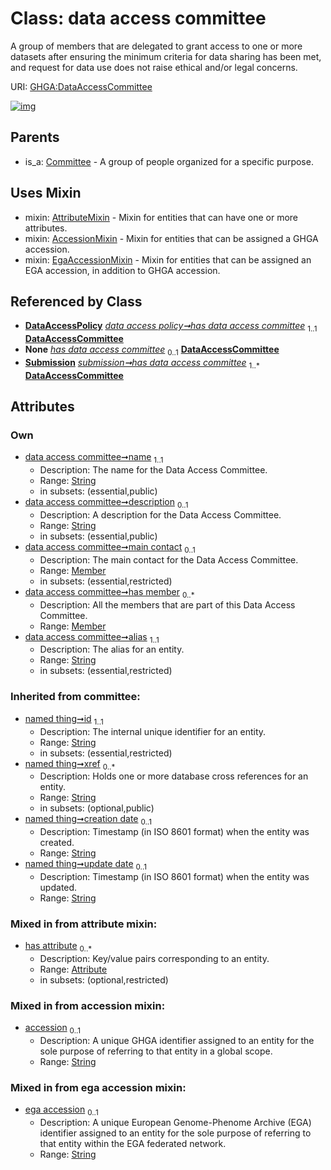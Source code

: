 
# Class: data access committee


A group of members that are delegated to grant access to one or more datasets after ensuring the minimum criteria for data sharing has been met, and request for data use does not raise ethical and/or legal concerns.

URI: [GHGA:DataAccessCommittee](https://w3id.org/GHGA/DataAccessCommittee)


[![img](https://yuml.me/diagram/nofunky;dir:TB/class/[Submission],[Member],[EgaAccessionMixin],[DataAccessPolicy],[Member]<has%20member%200..*-++[DataAccessCommittee&#124;name:string;description:string%20%3F;alias:string;accession:string%20%3F;ega_accession:string%20%3F;id(i):string;xref(i):string%20*;creation_date(i):string%20%3F;update_date(i):string%20%3F;schema_type(i):string%20%3F;schema_version(i):string%20%3F],[Member]<main%20contact%200..1-++[DataAccessCommittee],[DataAccessPolicy]++-%20has%20data%20access%20committee%201..1>[DataAccessCommittee],[DataAccessPolicy]-%20has%20data%20access%20committee(i)%200..1>[DataAccessCommittee],[Submission]-%20has%20data%20access%20committee(i)%200..1>[DataAccessCommittee],[Submission]++-%20has%20data%20access%20committee%201..*>[DataAccessCommittee],[DataAccessCommittee]uses%20-.->[AttributeMixin],[DataAccessCommittee]uses%20-.->[AccessionMixin],[DataAccessCommittee]uses%20-.->[EgaAccessionMixin],[Committee]^-[DataAccessCommittee],[Committee],[AttributeMixin],[Attribute],[AccessionMixin])](https://yuml.me/diagram/nofunky;dir:TB/class/[Submission],[Member],[EgaAccessionMixin],[DataAccessPolicy],[Member]<has%20member%200..*-++[DataAccessCommittee&#124;name:string;description:string%20%3F;alias:string;accession:string%20%3F;ega_accession:string%20%3F;id(i):string;xref(i):string%20*;creation_date(i):string%20%3F;update_date(i):string%20%3F;schema_type(i):string%20%3F;schema_version(i):string%20%3F],[Member]<main%20contact%200..1-++[DataAccessCommittee],[DataAccessPolicy]++-%20has%20data%20access%20committee%201..1>[DataAccessCommittee],[DataAccessPolicy]-%20has%20data%20access%20committee(i)%200..1>[DataAccessCommittee],[Submission]-%20has%20data%20access%20committee(i)%200..1>[DataAccessCommittee],[Submission]++-%20has%20data%20access%20committee%201..*>[DataAccessCommittee],[DataAccessCommittee]uses%20-.->[AttributeMixin],[DataAccessCommittee]uses%20-.->[AccessionMixin],[DataAccessCommittee]uses%20-.->[EgaAccessionMixin],[Committee]^-[DataAccessCommittee],[Committee],[AttributeMixin],[Attribute],[AccessionMixin])

## Parents

 *  is_a: [Committee](Committee.md) - A group of people organized for a specific purpose.

## Uses Mixin

 *  mixin: [AttributeMixin](AttributeMixin.md) - Mixin for entities that can have one or more attributes.
 *  mixin: [AccessionMixin](AccessionMixin.md) - Mixin for entities that can be assigned a GHGA accession.
 *  mixin: [EgaAccessionMixin](EgaAccessionMixin.md) - Mixin for entities that can be assigned an EGA accession, in addition to GHGA accession.

## Referenced by Class

 *  **[DataAccessPolicy](DataAccessPolicy.md)** *[data access policy➞has data access committee](data_access_policy_has_data_access_committee.md)*  <sub>1..1</sub>  **[DataAccessCommittee](DataAccessCommittee.md)**
 *  **None** *[has data access committee](has_data_access_committee.md)*  <sub>0..1</sub>  **[DataAccessCommittee](DataAccessCommittee.md)**
 *  **[Submission](Submission.md)** *[submission➞has data access committee](submission_has_data_access_committee.md)*  <sub>1..\*</sub>  **[DataAccessCommittee](DataAccessCommittee.md)**

## Attributes


### Own

 * [data access committee➞name](data_access_committee_name.md)  <sub>1..1</sub>
     * Description: The name for the Data Access Committee.
     * Range: [String](types/String.md)
     * in subsets: (essential,public)
 * [data access committee➞description](data_access_committee_description.md)  <sub>0..1</sub>
     * Description: A description for the Data Access Committee.
     * Range: [String](types/String.md)
     * in subsets: (essential,public)
 * [data access committee➞main contact](data_access_committee_main_contact.md)  <sub>0..1</sub>
     * Description: The main contact for the Data Access Committee.
     * Range: [Member](Member.md)
     * in subsets: (essential,restricted)
 * [data access committee➞has member](data_access_committee_has_member.md)  <sub>0..\*</sub>
     * Description: All the members that are part of this Data Access Committee.
     * Range: [Member](Member.md)
 * [data access committee➞alias](data_access_committee_alias.md)  <sub>1..1</sub>
     * Description: The alias for an entity.
     * Range: [String](types/String.md)
     * in subsets: (essential,restricted)

### Inherited from committee:

 * [named thing➞id](named_thing_id.md)  <sub>1..1</sub>
     * Description: The internal unique identifier for an entity.
     * Range: [String](types/String.md)
     * in subsets: (essential,restricted)
 * [named thing➞xref](named_thing_xref.md)  <sub>0..\*</sub>
     * Description: Holds one or more database cross references for an entity.
     * Range: [String](types/String.md)
     * in subsets: (optional,public)
 * [named thing➞creation date](named_thing_creation_date.md)  <sub>0..1</sub>
     * Description: Timestamp (in ISO 8601 format) when the entity was created.
     * Range: [String](types/String.md)
 * [named thing➞update date](named_thing_update_date.md)  <sub>0..1</sub>
     * Description: Timestamp (in ISO 8601 format) when the entity was updated.
     * Range: [String](types/String.md)

### Mixed in from attribute mixin:

 * [has attribute](has_attribute.md)  <sub>0..\*</sub>
     * Description: Key/value pairs corresponding to an entity.
     * Range: [Attribute](Attribute.md)
     * in subsets: (optional,restricted)

### Mixed in from accession mixin:

 * [accession](accession.md)  <sub>0..1</sub>
     * Description: A unique GHGA identifier assigned to an entity for the sole purpose of referring to that entity in a global scope.
     * Range: [String](types/String.md)

### Mixed in from ega accession mixin:

 * [ega accession](ega_accession.md)  <sub>0..1</sub>
     * Description: A unique European Genome-Phenome Archive (EGA) identifier assigned to an entity for the sole purpose of referring to that entity within the EGA federated network.
     * Range: [String](types/String.md)
